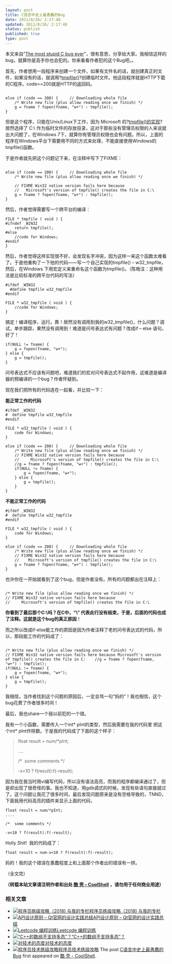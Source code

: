 ```yaml
---
layout: post
title: C语言中史上最愚蠢的Bug
date: 2011/8/26/ 2:17:48
updated: 2011/8/26/ 2:17:48
status: publish
published: true
type: post
---
```


本文来自“[The most stupid C bug ever](http://www.elpauer.org/?p=971)”，很有意思，分享给大家。我相信这样的bug，就算你是高手你也会犯的。你来看看作者犯的这个Bug吧。。


首先，作者想用一段程序来创建一个文件，如果有文件名的话，就创建真正的文件，如果没有的话，就调用?[tmpfile()](http://linux.die.net/man/3/tmpfile)?创建临时文件。他这段程序就是HTTP下载的C程序。code==200就是HTTP的返回码。



```

else if (code == 200) {     // Downloading whole file
    /* Write new file (plus allow reading once we finish) */
    g = fname ? fopen(fname, "w+") : tmpfile();
}
```

但是这个程序，只能在Unix/Linux下工作，因为 Microsoft 的?[tmpfile()的实现](http://msdn.microsoft.com/en-us/library/x8x7sakw.aspx)?居然选择了 C:\ 作为临时文件的存放目录，这对于那些没有管理员权限的人来说就出大问题了，在Windows 7下，就算你有管理员权限也会有问题。所以，上面的程序在Windows平台下需要用不同的方式来处理，不能直接使用Windows的tmpfile()函数。


于是作者就先把这个问题记下来，在注释中写下了FIXME：



```

else if (code == 200) {     // Downloading whole file
    /* Write new file (plus allow reading once we finish) */

    // FIXME Win32 native version fails here because
    //   Microsoft's version of tmpfile() creates the file in C:\
    g = fname ? fopen(fname, "w+") : tmpfile();
}
```

然后，作者觉得需要写一个跨平台的编译：



```
FILE * tmpfile ( void ) {
#ifndef _WIN32
    return tmpfile();
#else
    //code for Windows;
#endif
}
```

然后，作者觉得这样实现很不好，会发现名字冲突，因为这样一来这个函数太难看了。于是他重构了一下他的代码——写一个自己实现的tmpfile() – w32\_tmpfile，然后，在Windows 下用宏定义来重命名这个函数为tmpfile()。（陈皓注：这种用法是比较标准的跨平台代码的写法）




```
#ifdef _WIN32
  #define tmpfile w32_tmpfile
#endif

FILE * w32_tmpfile ( void ) {
    //code for Windows;
}
```

搞定！编译程序，运行。靠！居然没有调用到我的w32\_tmpfile()，什么问题？调试，单步跟踪，果然没有调用到！难道是问号表达式有问题？改成if – else 语句，好了！



```
if(NULL != fname) {
    g = fopen(fname, "w+");
} else {
    g = tmpfile();
}
```

问号表达式不应该有问题吧，难道我们的宏对问号表达式不起作用，这难道是编译器的预编译的一个bug？作者怀疑到。


现在我们把所有的代码连在一起看，并比较一下：


**能正常工作的代码**



```
#ifdef _WIN32
#  define tmpfile w32_tmpfile
#endif

FILE * w32_tmpfile ( void ) {
    code for Windows;
}

else if (code == 200) {     // Downloading whole file
    /* Write new file (plus allow reading once we finish) */
    // FIXME Win32 native version fails here because
    //     Microsoft's version of tmpfile() creates the file in C:\
    //g = fname ? fopen(fname, "w+") : tmpfile();
    if(NULL != fname) {
        g = fopen(fname, "w+");
    } else {
        g = tmpfile();
    }
}
```

**不能正常工作的代码**



```
#ifdef _WIN32
#  define tmpfile w32_tmpfile
#endif

FILE * w32_tmpfile ( void ) {
    code for Windows;
}

else if (code == 200) {     // Downloading whole file
    /* Write new file (plus allow reading once we finish) */
    // FIXME Win32 native version fails here because
    //    Microsoft's version of tmpfile() creates the file in C:\
    g = fname ? fopen(fname, "w+") : tmpfile();
}
```

也许你在一开始就看到了这个bug，但是作者没有。所有的问题都出在注释上：



```

/* Write new file (plus allow reading once we finish) */
// FIXME Win32 native version fails here because
//     Microsoft's version of tmpfile() creates the file in C:\

```

**你看到了最后那个C:\吗？在C中，“\” 代表此行没有结束，于是，后面的代码也成了注释。这就是这个bug的真正原因**！


而之所以改成if-else能工作的原因是因为作者注释了老的问号表达式的代码，所以，那段能工作的代码成了：



```

/* Write new file (plus allow reading once we finish) */
// FIXME Win32 native version fails here because Microsoft's version of tmpfile() creates the file in C:    //g = fname ? fopen(fname, "w+") : tmpfile();
if(NULL != fname) {
    g = fopen(fname, "w+");
} else {
    g = tmpfile();
}
```

我相信，当作者找到这个问题的原因后，一定会骂一句“妈的”！我也相信，这个bug花费了作者很多时间！


最后，我也share一个我以前犯的一个错。


我有一个小函数，需要传入一个int\* pInt的类型，然后我需要在我的代码里 把这个int\* pInt作除数。于是我的代码成了下面的这个样子：



> float result = num/\*pInt;  
> 
> ….
> 
> 
> /\*  some comments \*/
> 
> 
> -x<10 ? f(result):f(-result);
> 
> 


因为我在我当时用vi编写代码，所以没有语法高亮，而我的程序都编译通过了，但是却出现了很奇怪的事。我也不知道，用gdb调式的时候，发现有些语句直接就过了。这个问题让我花了很多时间，最后发现问题原来是没有空格导致的，TNND，下面我用代码高亮的插件来显示上面的代码，



```
float result = num/*pInt;
....

/*  some comments */

-x<10 ? f(result):f(-result); 
```

Holly Shit!  我的代码成了：


`float result = num-x<10 ? f(result):f(-result);`


妈的！我的这个错误在愚蠢程度上和上面那个作者出的错误有一拼。


（全文完）



**（转载本站文章请注明作者和出处 [酷 壳 – CoolShell](https://coolshell.cn/) ，请勿用于任何商业用途）**



### 相关文章

* [![程序员练级攻略（2018)  与我的专栏](https://coolshell.cn/wp-content/uploads/2018/05/300x262-150x150.jpg)](https://coolshell.cn/articles/18360.html)[程序员练级攻略（2018) 与我的专栏](https://coolshell.cn/articles/18360.html)
* [![API设计原则 – Qt官网的设计实践总结](https://coolshell.cn/wp-content/uploads/2017/07/api-design-300x278-2-150x150.jpg)](https://coolshell.cn/articles/18024.html)[API设计原则 – Qt官网的设计实践总结](https://coolshell.cn/articles/18024.html)
* [![Leetcode 编程训练](https://coolshell.cn/wp-content/plugins/wordpress-23-related-posts-plugin/static/thumbs/29.jpg)](https://coolshell.cn/articles/12052.html)[Leetcode 编程训练](https://coolshell.cn/articles/12052.html)
* [![“C++的数组不支持多态”？](https://coolshell.cn/wp-content/uploads/2013/04/weibo-150x150.jpg)](https://coolshell.cn/articles/9543.html)[“C++的数组不支持多态”？](https://coolshell.cn/articles/9543.html)
* [![对技术的态度](https://coolshell.cn/wp-content/plugins/wordpress-23-related-posts-plugin/static/thumbs/7.jpg)](https://coolshell.cn/articles/8088.html)[对技术的态度](https://coolshell.cn/articles/8088.html)
* [![程序员技术练级攻略](https://coolshell.cn/wp-content/uploads/2011/07/programmer-150x150.png)](https://coolshell.cn/articles/4990.html)[程序员技术练级攻略](https://coolshell.cn/articles/4990.html)
The post [C语言中史上最愚蠢的Bug](https://coolshell.cn/articles/5388.html) first appeared on [酷 壳 - CoolShell](https://coolshell.cn).